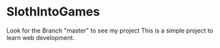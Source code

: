 # SlothIntoGames
Look for the Branch "master" to see my project
This is a simple project to learn web development.

